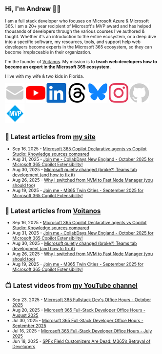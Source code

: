 ## Hi, I'm Andrew 👋🏼

I am a full stack developer who focuses on Microsoft Azure & Microsoft 365. I am a 20+ year recipient of Microsoft's MVP award and has helped thousands of developers through the various courses I've authored & taught. Whether it's an introduction to the entire ecosystem, or a deep dive into a specific software, my resources, tools, and support help web developers become experts in the Microsoft 365 ecosystem, so they can become irreplaceable in their organization.

I'm the founder of [Voitanos](https://www.voitanos.io). My mission is to **teach web developers how to become an expert in the Microsoft 365 ecosystem**.

I live with my wife & two kids in Florida.

[![](./images/mail.svg)](https://newsletter.voitanos.io) 
[![](./images/youtube.svg)](https://andrewconnell.social/youtube) 
[![](./images/linkedin.svg)](https://andrewconnell.social/linkedin) 
[![](./images/threads.svg)](https://andrewconnell.social/threads) 
[![](./images/bluesky.svg)](https://andrewconnell.social/bluesky) 
[![](./images/instagram.svg)](andrewconnell.social/instagram) 
[![](./images/github.svg)](andrewconnell.social/github) 
[![](./images/mvp.svg)](andrewconnell.social/mvp) 

## 📘 Latest articles from [my site](https://www.andrewconnell.com/)
<!-- MYBLOG-POST-LIST:START -->
- Sep 16, 2025 - [Microsoft 365 Copilot Declarative agents vs Copilot Studio: Knowledge sources compared](https://voitanos.io/blog/microsoft-365-copilot-declarative-agents-vs-copilot-studio-knowledge-connectors?utm_medium=rss&utm_source=andrewconnell.com)
- Aug 31, 2025 - [Join me - CollabDays New England - October 2025 for Microsoft 365 Copilot Extensibility!](https://www.andrewconnell.com/blog/joinme-collabdays-newengland-2025/?utm_medium=rss&utm_source=andrewconnell.com)
- Aug 30, 2025 - [Microsoft quietly changed &lpar;broke?&rpar; Teams tab development &lpar;and how to fix it&rpar;](https://www.voitanos.io/blog/microsoft-teams-personal-apps-static-tab-scope-changes/?utm_medium=rss&utm_source=andrewconnell.com)
- Aug 26, 2025 - [Why I switched from NVM to Fast Node Manager &lpar;you should too&rpar;](https://www.voitanos.io/blog/why-i-switched-from-nvm-to-fast-node-manager/?utm_medium=rss&utm_source=andrewconnell.com)
- Aug 19, 2025 - [Join me - M365 Twin Cities - September 2025 for Microsoft 365 Copilot Extensibility!](https://www.voitanos.io/blog/joinme-m365twincities-2025/?utm_medium=rss&utm_source=andrewconnell.com)<!-- MYBLOG-POST-LIST:END -->

## 📙 Latest articles from [Voitanos](https://www.voitanos.io/blog/)
<!-- VOITANOSBLOG-POST-LIST:START -->
- Sep 16, 2025 - [Microsoft 365 Copilot Declarative agents vs Copilot Studio: Knowledge sources compared](https://www.voitanos.io/blog/microsoft-365-copilot-declarative-agents-vs-copilot-studio-knowledge-connectors/?utm_medium=rss&utm_source=voitanos.io)
- Aug 31, 2025 - [Join me - CollabDays New England - October 2025 for Microsoft 365 Copilot Extensibility!](https://www.voitanos.io/blog/joinme-collabdays-newengland-2025/?utm_medium=rss&utm_source=voitanos.io)
- Aug 30, 2025 - [Microsoft quietly changed &lpar;broke?&rpar; Teams tab development &lpar;and how to fix it&rpar;](https://www.voitanos.io/blog/microsoft-teams-personal-apps-static-tab-scope-changes/?utm_medium=rss&utm_source=voitanos.io)
- Aug 26, 2025 - [Why I switched from NVM to Fast Node Manager &lpar;you should too&rpar;](https://www.voitanos.io/blog/why-i-switched-from-nvm-to-fast-node-manager/?utm_medium=rss&utm_source=voitanos.io)
- Aug 19, 2025 - [Join me - M365 Twin Cities - September 2025 for Microsoft 365 Copilot Extensibility!](https://www.voitanos.io/blog/joinme-m365twincities-2025/?utm_medium=rss&utm_source=voitanos.io)<!-- VOITANOSBLOG-POST-LIST:END -->

## 📺 Latest videos from [my YouTube channel](https://www.youtube.com/@andrew_connell)
<!-- VOITANOSYOUTUBE-POST-LIST:START -->
- Sep 23, 2025 - [Microsoft 365 Fullstack Dev&#39;s Office Hours - October 2025](https://www.youtube.com/watch?v=x0eAZV9fIWk)
- Aug 20, 2025 - [Microsoft 365 Full-Stack Developer Office Hours - August 2025](https://www.youtube.com/watch?v=7N4PdFHC5RE)
- Jul 30, 2025 - [Microsoft 365 Full-Stack Developer Office Hours - September 2025](https://www.youtube.com/watch?v=Hw7s4ur9MdQ)
- Jul 16, 2025 - [Microsoft 365 Full-Stack Developer Office Hours - July 2025](https://www.youtube.com/watch?v=YGuGpfaTch4)
- Jun 18, 2025 - [SPFx Field Customizers Are Dead: M365’s Betrayal of Developers](https://www.youtube.com/watch?v=WhM1vyEBwpQ)<!-- VOITANOSYOUTUBE-POST-LIST:END -->
